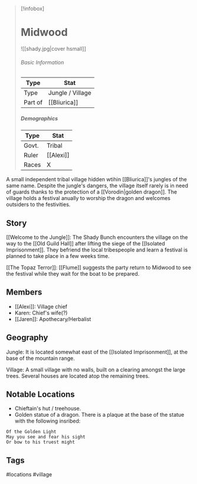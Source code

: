 > [!infobox]
> # Midwood
> ![[shady.jpg|cover hsmall]]
> ###### Basic Information
> | Type | Stat |
> | ---- | ---- |
> | Type| Jungle / Village |
> | Part of | [[Bliurica]] |
> ##### Demographics
> | Type | Stat |
> | ---- | ---- |
> | Govt. | Tribal |
> | Ruler | [[Alexi]] |
> |Races|X|

A small independent tribal village hidden wtihin [[Bliurica]]'s jungles of the same name. Despite the jungle's dangers, the village itself rarely is in need of guards thanks to the protection of a [[Vorodin|golden dragon]]. The village holds a festival anually to worship the dragon and welcomes outsiders to the festivities.

## Story
[[Welcome to the Jungle]]: The Shady Bunch encounters the village on the way to the [[Old Guild Hall]] after lifting the siege of the [[Isolated Imprisonment]]. They befriend the local tribespeople and learn a festival is planned to take place in a few weeks time.

[[The Topaz Terror]]: [[Flume]] suggests the party return to Midwood to see the festival while they wait for the boat to be prepared.

## Members
- [[Alexi]]: Village chief
- Karen: Chief's wife(?)
- [[Jaren]]: Apothecary/Herbalist

## Geography
Jungle: It is located somewhat east of the [[Isolated Imprisonment]], at the base of the mountain range.

Village: A small village with no walls, built on a clearing amongst the large trees. Several houses are located atop the remaining trees.

##  Notable Locations
- Chieftain's hut / treehouse.
- Golden statue of a dragon. There is a plaque at the base of the statue with the following insribed:
```
Of the Golden Light 
May you see and fear his sight 
Or bow to his truest might
```

## Tags
#locations #village 